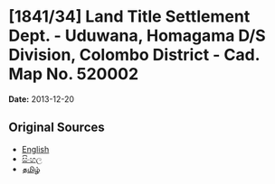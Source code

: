 # [1841/34] Land Title Settlement Dept. - Uduwana, Homagama D/S Division, Colombo District - Cad. Map No. 520002

**Date:** 2013-12-20

## Original Sources

- [English](https://documents.gov.lk/view/extra-gazettes/2013/12/1841-34_E.pdf)
- [සිංහල](https://documents.gov.lk/view/extra-gazettes/2013/12/1841-34_S.pdf)
- [தமிழ்](https://documents.gov.lk/view/extra-gazettes/2013/12/1841-34_T.pdf)
